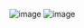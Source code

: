 ![image](https://github.com/user-attachments/assets/ed041655-9bbd-4be5-91de-3ed3b22d89d2)
![image](https://github.com/user-attachments/assets/64cbad0f-9883-42ac-9f74-60a571b26192)
